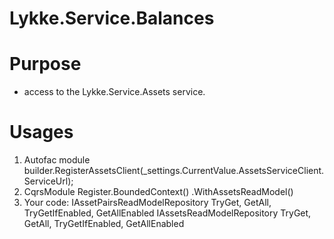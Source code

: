 # Lykke.Service.Balances 

# Purpose

  - access to the Lykke.Service.Assets service.

# Usages

1) Autofac module
builder.RegisterAssetsClient(_settings.CurrentValue.AssetsServiceClient.ServiceUrl);
2) CqrsModule
Register.BoundedContext(<context-name>)
  .WithAssetsReadModel()
3) Your code:
IAssetPairsReadModelRepository TryGet, GetAll, TryGetIfEnabled, GetAllEnabled
IAssetsReadModelRepository TryGet, GetAll, TryGetIfEnabled, GetAllEnabled